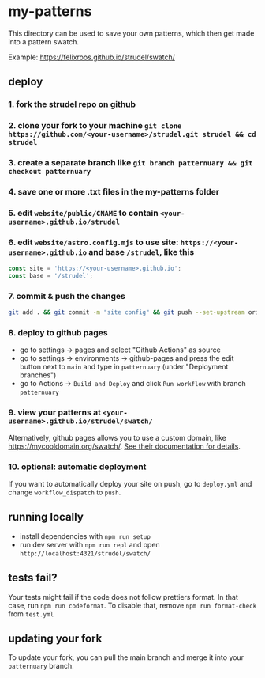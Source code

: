 # my-patterns

This directory can be used to save your own patterns, which then get
made into a pattern swatch.

Example: <https://felixroos.github.io/strudel/swatch/>

## deploy

### 1. fork the [strudel repo on github](https://github.com/tidalcycles/strudel.git)

### 2. clone your fork to your machine `git clone https://github.com/<your-username>/strudel.git strudel && cd strudel`

### 3. create a separate branch like `git branch patternuary && git checkout patternuary`

### 4. save one or more .txt files in the my-patterns folder

### 5. edit `website/public/CNAME` to contain `<your-username>.github.io/strudel`

### 6. edit `website/astro.config.mjs` to use site: `https://<your-username>.github.io` and base `/strudel`, like this

```js
const site = 'https://<your-username>.github.io';
const base = '/strudel';
```

### 7. commit & push the changes

```sh
git add . && git commit -m "site config" && git push --set-upstream origin
```

### 8. deploy to github pages

- go to settings -> pages and select "Github Actions" as source
- go to settings -> environments -> github-pages and press the edit button next to `main` and type in `patternuary` (under "Deployment branches")
- go to Actions -> `Build and Deploy` and click `Run workflow` with branch `patternuary`

### 9. view your patterns at `<your-username>.github.io/strudel/swatch/`

Alternatively, github pages allows you to use a custom domain, like https://mycooldomain.org/swatch/. [See their documentation for details](https://docs.github.com/en/pages/configuring-a-custom-domain-for-your-github-pages-site).

### 10. optional: automatic deployment

If you want to automatically deploy your site on push, go to `deploy.yml` and change `workflow_dispatch` to `push`.

## running locally

- install dependencies with `npm run setup`
- run dev server with `npm run repl` and open `http://localhost:4321/strudel/swatch/`

## tests fail?

Your tests might fail if the code does not follow prettiers format.
In that case, run `npm run codeformat`. To disable that, remove `npm run format-check` from `test.yml`

## updating your fork

To update your fork, you can pull the main branch and merge it into your `patternuary` branch.
